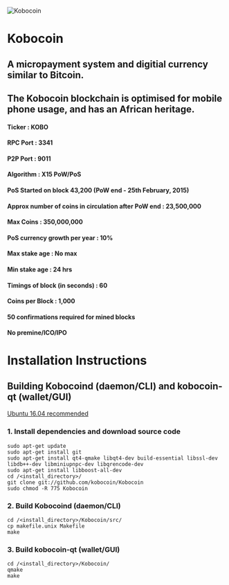 ![Kobocoin](https://github.com/kobocoin/Kobocoin/blob/master/src/qt/res/images/splash.png "Kobocoin")
# Kobocoin
## A micropayment system and digitial currency similar to Bitcoin. 
## The Kobocoin blockchain is optimised for mobile phone usage, and has an African heritage.


#### Ticker : KOBO
#### RPC Port : 3341
#### P2P Port : 9011
#### Algorithm : X15 PoW/PoS
#### PoS Started on block 43,200 (PoW end - 25th February, 2015)
#### Approx number of coins in circulation after PoW end : 23,500,000
#### Max Coins : 350,000,000
#### PoS currency growth per year : 10%
#### Max stake age : No max
#### Min stake age : 24 hrs
#### Timings of block (in seconds) : 60
#### Coins per Block : 1,000
#### 50 confirmations required for mined blocks
#### No premine/ICO/IPO


# Installation Instructions 
## Building Kobocoind (daemon/CLI) and kobocoin-qt (wallet/GUI)
[Ubuntu 16.04 recommended](http://releases.ubuntu.com/16.04/ "Ubuntu 16.04")
### 1. Install dependencies and download source code
```
sudo apt-get update
sudo apt-get install git
sudo apt-get install qt4-qmake libqt4-dev build-essential libssl-dev libdb++-dev libminiupnpc-dev libqrencode-dev
sudo apt-get install libboost-all-dev
cd /<install_directory>/
git clone git://github.com/kobocoin/Kobocoin
sudo chmod -R 775 Kobocoin
```
### 2. Build Kobocoind (daemon/CLI)
```
cd /<install_directory>/Kobocoin/src/
cp makefile.unix Makefile
make
```

### 3. Build kobocoin-qt (wallet/GUI)
```
cd /<install_directory>/Kobocoin/
qmake
make
```
